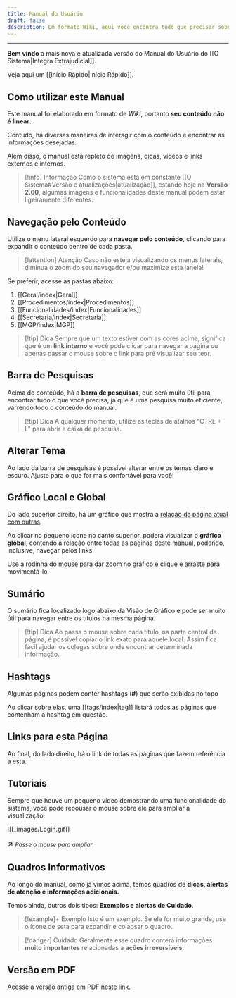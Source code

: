 ```yaml
---
title: Manual do Usuário
draft: false
description: Em formato Wiki, aqui você encontra tudo que precisar sobre o sistema. Recheado de imagens, dicas, vídeos e links, a informação fica na palma da mão!
---
```

___
**Bem vindo** a mais nova e atualizada versão do Manual do Usuário do [[O Sistema|Integra Extrajudicial]].

Veja aqui um [[Início Rápido|Início Rápido]].
## Como utilizar este Manual
Este manual foi elaborado em formato de *Wiki*, portanto **seu conteúdo não é linear**.

Contudo, há diversas maneiras de interagir com o conteúdo e encontrar as informações desejadas.

Além disso, o manual está repleto de imagens, dicas, vídeos e links externos e internos.
> [!info] Informação
> Como o sistema está em constante [[O Sistema#Versão e atualizações|atualização]], estando hoje na **Versão 2.60**, algumas imagens e funcionalidades deste manual podem estar ligeiramente diferentes.

## Navegação pelo Conteúdo
Utilize o menu lateral esquerdo para **navegar pelo conteúdo**, clicando para expandir o conteúdo dentro de cada pasta.

>[!attention] Atenção
>Caso não esteja visualizando os menus laterais, diminua o zoom do seu navegador e/ou maximize esta janela!


Se preferir, acesse as pastas abaixo:

1. [[Geral/index|Geral]]
2. [[Procedimentos/index|Procedimentos]]
3. [[Funcionalidades/index|Funcionalidades]]
4. [[Secretaria/index|Secretaria]]
5. [[MGP/index|MGP]]



> [!tip] Dica
> Sempre que um texto estiver com as cores acima, significa que é um **link interno** e você pode clicar para navegar a página ou apenas passar o mouse sobre o link para pré visualizar seu teor.

## Barra de Pesquisas

Acima do conteúdo, há a **barra de pesquisas**, que será muito útil para encontrar tudo o que você precisa, já que é uma pesquisa muito eficiente, varrendo todo o conteúdo do manual.

> [!tip] Dica
> A qualquer momento, utilize as teclas de atalhos "CTRL + L" para abrir a caixa de pesquisa.

## Alterar Tema

Ao lado da barra de pesquisas é possível alterar entre os temas claro e escuro. Ajuste para o que for mais confortável para você!
## Gráfico Local e Global

Do lado superior direito, há um gráfico que mostra a <u>relação da página atual com outras</u>. 

Ao clicar no pequeno ícone no canto superior, poderá visualizar o **gráfico global**, contendo a relação entre todas as páginas deste manual, podendo, inclusive, navegar pelos links.

Use a rodinha do mouse para dar zoom no gráfico e clique e arraste para movimentá-lo.
## Sumário

O sumário fica localizado logo abaixo da Visão de Gráfico e pode ser muito útil para navegar entre os títulos na mesma página.

> [!tip] Dica
> Ao passa o mouse sobre cada título, na parte central da página, é possível copiar o link exato para aquele local. Assim fica fácil ajudar os colegas sobre onde encontrar determinada informação.
## Hashtags

Algumas páginas podem conter hashtags (**#**) que serão exibidas no topo

Ao clicar sobre elas, uma [[tags/index|tag]] listará todos as páginas que contenham a hashtag em questão.

## Links para esta Página

Ao final, do lado direito, há o link de todas as páginas que fazem referência a esta.

## Tutoriais

Sempre que houve um pequeno vídeo demostrando uma funcionalidade do sistema, você pode repousar o mouse sobre ele para ampliar a visualização.

![[_images/Login.gif]]<p style="font-size: 1.2em;">↗️ <em style="font-size: small;">Passe o mouse para ampliar</em></P>
## Quadros Informativos

Ao longo do manual, como já vimos acima, temos quadros de **dicas, alertas de atenção e informações adicionais.**

Temos ainda, outros dois  tipos: **Exemplos e alertas de Cuidado**.

>[!example]+ Exemplo
>Isto é um exemplo. Se ele for muito grande, use o ícone de seta para expandir e colapsar o quadro.

>[!danger] Cuidado
>Geralmente esse quadro conterá informações **muito importantes** relacionadas a **ações irreversíveis**.

## Versão em PDF
Acesse a versão antiga em PDF [neste link](https://intranet.mprj.mp.br/documents/79248691/81063224/manual_integra_extrajudicial.pdf).

